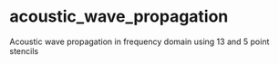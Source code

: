 # acoustic_wave_propagation
Acoustic wave propagation in frequency domain using 13 and 5 point stencils
